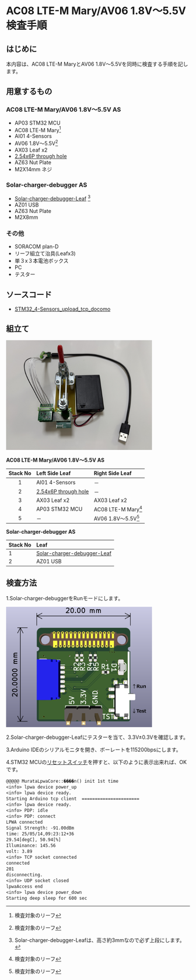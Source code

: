 # AC08 LTE-M Mary/AV06 1.8V～5.5V 検査手順
## はじめに
本内容は、AC08 LTE-M MaryとAV06 1.8V～5.5Vを同時に検査する手順を記します。
## 用意するもの
### AC08 LTE-M Mary/AV06 1.8V～5.5V AS
* AP03 STM32 MCU
* AC08 LTE-M Mary[^1]
* AI01 4-Sensors
* AV06 1.8V～5.5V[^1]
* AX03 Leaf x2
* [2.54x6P through hole](https://github.com/Leafony/HW-Design-Files/tree/master/2.54x6P_through_hole)
* AZ63 Nut Plate
* M2X14mm ネジ
[^1]:検査対象のリーフ
### Solar-charger-debugger AS
* [Solar-charger-debugger-Leaf](https://github.com/Leafony/HW-Design-Files/tree/master/Solar-charger-debugger-Leaf) [^2]
* AZ01 USB
* AZ63 Nut Plate
* M2X8mm  
[^2]:Solar-charger-debugger-Leafは、高さ約3mmなので必ず上段にします。
### その他
* SORACOM plan-D
* リーフ組立て治具(Leafx3)
* 単３x３本電池ボックス
* PC
* テスター
## ソースコード
* [STM32_4-Sensors_upload_tcp_docomo](https://github.com/Leafony/Sample-Sketches/tree/master/STM32_4-Sensors_upload_tcp_docomo)
## 組立て
<img src="./docs/L3Jig_LTE-M.jpg" width="400" />

**AC08 LTE-M Mary/AV06 1.8V～5.5V AS**</br>

|Stack No| Left Side Leaf| Right Side Leaf |
| :---:  | :--- | :--- |
|1 |   AI01 4-Sensors | － |
|2|  [2.54x6P through hole](https://github.com/Leafony/HW-Design-Files/tree/master/2.54x6P_through_hole) | － | 
|3|  AX03 Leaf x2 | AX03 Leaf x2| 
|4|  AP03 STM32 MCU | AC08 LTE-M Mary[^1] | 
|5|  － | AV06 1.8V～5.5V[^1] | 

**Solar-charger-debugger AS**</br>

|Stack No| Leaf | 
| :---  | :--- | 
|1 |   [Solar-charger-debugger-Leaf](https://github.com/Leafony/HW-Design-Files/tree/master/Solar-charger-debugger-Leaf) |
|2|  AZ01 USB| 
## 検査方法
1.Solar-charger-debuggerをRunモードにします。

<img src="./docs/Solar-charger-debugger-Leaf_3d.png" width="400" />

2.Solar-charger-debugger-Leafにテスターを当て、3.3V±0.3Vを確認します。
 
3.Arduino IDEのシリアルモニタを開き、ボーレートを115200bpsにします。

4.STM32 MCUの[リセットスイッチ](https://docs.leafony.com/docs/environment/stm32/arduino_ide/#%E3%83%9E%E3%82%A4%E3%82%B3%E3%83%B3%E3%83%9C%E3%83%BC%E3%83%89%E3%81%AE%E5%8B%95%E4%BD%9C%E7%A2%BA%E8%AA%8D)を押すと、以下のように表示出来れば、OKです。

```
@@@@@ MurataLpwaCore::����n() init 1st time
<info> lpwa device power_up
<info> lpwa device ready.
Starting Arduino tcp client  ======================
<info> lpwa device ready.
<info> PDP: idle
<info> PDP: connect
LPWA connected
Signal Strength: -91.00dBm
time: 25/05/14,09:23:12+36
29.54[degC], 50.94[%]
Illuminance: 145.56
volt: 3.89
<info> TCP socket connected
connected
201
disconnecting.
<info> UDP socket closed
lpwaAccess end
<info> lpwa device power_down
Starting deep sleep for 600 sec
```

